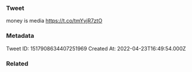 ### Tweet
money is media https://t.co/tmYvjR7ztO

### Metadata
Tweet ID: 1517908634407251969
Created At: 2022-04-23T16:49:54.000Z

### Related

